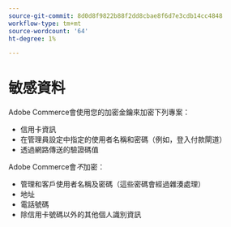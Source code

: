```yaml
---
source-git-commit: 8d0d8f9822b88f2dd8cbae8f6d7e3cdb14cc4848
workflow-type: tm+mt
source-wordcount: '64'
ht-degree: 1%

---
```

# 敏感資料

Adobe Commerce會使用您的加密金鑰來加密下列專案：

* 信用卡資訊
* 在管理員設定中指定的使用者名稱和密碼（例如，登入付款閘道）
* 透過網路傳送的驗證碼值

Adobe Commerce會&#x200B;*不*&#x200B;加密：

* 管理和客戶使用者名稱及密碼（這些密碼會經過雜湊處理）
* 地址
* 電話號碼
* 除信用卡號碼以外的其他個人識別資訊
